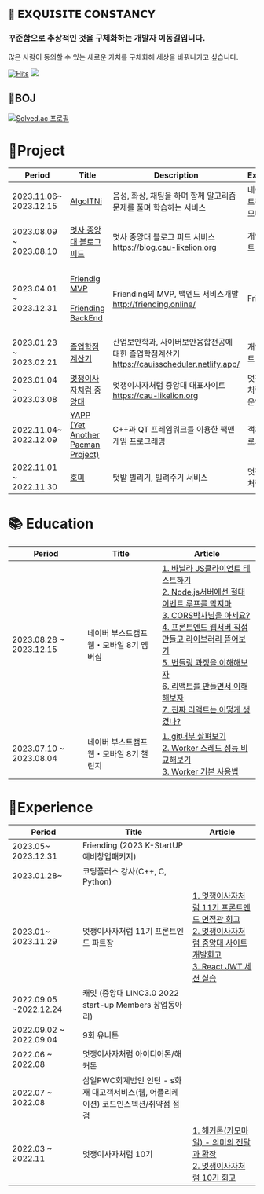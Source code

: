 ## 🚀 𝗘𝗫𝗤𝗨𝗜𝗦𝗜𝗧𝗘 𝗖𝗢𝗡𝗦𝗧𝗔𝗡𝗖𝗬

### 꾸준함으로 추상적인 것을 구체화하는 개발자 이동길입니다.

많은 사람이 동의할 수 있는 새로운 가치를 구체화해 세상을 바꿔나가고 싶습니다.

[![Hits](https://hits.seeyoufarm.com/api/count/incr/badge.svg?url=https%3A%2F%2Fgithub.com%2Fd0422%2Fhit-counter&count_bg=%23FF7F50&title_bg=%23555555&icon=soundcloud.svg&icon_color=%23FF7F50&title=d0422&edge_flat=false)](https://hits.seeyoufarm.com)
<a href="https://0422.tistory.com/"><img src="https://img.shields.io/badge/-Blog-coral?logo=Blogger&logoColor=white"/></a>

## 🐾BOJ

[![Solved.ac 프로필](http://mazassumnida.wtf/api/v2/generate_badge?boj=rlfehd2021)](https://solved.ac/rlfehd2021)

# 🚀Project

| Period                  | Title                                                                                                                                             | Description                                                                                | Experience                   | Tech Stack                                                                                    |
| ----------------------- | ------------------------------------------------------------------------------------------------------------------------------------------------- | ------------------------------------------------------------------------------------------ | ---------------------------- | --------------------------------------------------------------------------------------------- |
| 2023.11.06~ 2023.12.15  | [AlgoITNi](https://algoitni.site/)                                                                                                                | 음성, 화상, 채팅을 하며 함께 알고리즘 문제를 풀며 학습하는 서비스                          | 네이버 부스트캠프 웹・모바일 | WebRTC, React Typescript, CRDT                                                                |
| 2023.08.09 ~ 2023.08.10 | [멋사 중앙대 블로그 피드](https://github.com/d0422/blog-cau-likelion)                                                                             | 멋사 중앙대 블로그 피드 서비스<br> https://blog.cau-likelion.org                           | 개인프로젝트                 | NextJS,Typescript, Vercel, Express, FCM(push notification)                                    |
| 2023.04.01 ~ 2023.12.31 | [Friendig MVP ](https://github.com/friending-online/friending-mvp)<br><br>[Friending BackEnd](https://github.com/friending-online/friending-back) | Friending의 MVP, 백엔드 서비스개발 <br>http://friending.online/                            | Friending                    | React, Typscript, Netlify<br><br> NodeJS, Express, TypeORM, EC2, S3, CodeDeploy, Jest, Docker |
| 2023.01.23 ~ 2023.02.21 | [졸업학점계산기](https://github.com/d0422/CAUIS-scheduler)                                                                                        | 산업보안학과, 사이버보안융합전공에 대한 졸업학점계산기 https://cauisscheduler.netlify.app/ | 개인프로젝트                 | React, Typescript                                                                             |
| 2023.01.04 ~ 2023.03.08 | [멋쟁이사자처럼 중앙대](https://github.com/cau-likelion-org/cau-likelion-next)                                                                    | 멋쟁이사자처럼 중앙대 대표사이트 <br>https://cau-likelion.org                              | 멋쟁이 사자처럼 11기 운영진  | Typescript,NextJS, Amazon Lambda, S3, CloudFront                                              |
| 2022.11.04~ 2022.12.09  | [YAPP (Yet Another Pacman Project)](https://github.com/d0422/yapp)                                                                                | C++과 QT 프레임워크를 이용한 팩맨 게임 프로그래밍                                          | 객체지향프로그래밍           | C++, QT                                                                                       |
| 2022.11.01 ~ 2022.11.30 | [호미](https://github.com/Hang-Jeong-Sal/Front-End)                                                                                               | 텃밭 빌리기, 빌려주기 서비스                                                               | 멋쟁이사자처럼 10기          | Typescript, NextJS, Amazon EC2, S3                                                            |

# 📚 Education

| Period                  | Title                                   | Article                                                                                                                                                                                                                                                                                                                                                                                                                                                                                                                |
| ----------------------- | --------------------------------------- | ---------------------------------------------------------------------------------------------------------------------------------------------------------------------------------------------------------------------------------------------------------------------------------------------------------------------------------------------------------------------------------------------------------------------------------------------------------------------------------------------------------------------- |
| 2023.08.28 ~ 2023.12.15 | 네이버 부스트캠프 웹・모바일 8기 멤버십 | [1. 바닐라 JS클라이언트 테스트하기](https://0422.tistory.com/304) <br> [2. Node.js서버에선 절대 이벤트 루프를 막지마](https://0422.tistory.com/305) <br>[3. CORS박사님을 아세요?](https://0422.tistory.com/307)<br> [4. 프론트엔드 웹서버 직접만들고 라이브러리 뜯어보기](https://0422.tistory.com/312) <br> [5. 번들링 과정을 이해해보자](https://0422.tistory.com/315) <br> [6. 리액트를 만들면서 이해해보자](https://0422.tistory.com/317) <br> [7. 진짜 리액트는 어떻게 생겼나?](https://0422.tistory.com/321)<br> |
| 2023.07.10 ~ 2023.08.04 | 네이버 부스트캠프 웹・모바일 8기 챌린지 | [1. git내부 살펴보기](https://0422.tistory.com/290) <br>[2. Worker 스레드 성능 비교해보기](https://0422.tistory.com/289) <br> [3. Worker 기본 사용법](https://0422.tistory.com/288)                                                                                                                                                                                                                                                                                                                                    |

# 🚀Experience

| Period                  | Title                                                                                | Article                                                                                                                                                                                                                |
| ----------------------- | ------------------------------------------------------------------------------------ | ---------------------------------------------------------------------------------------------------------------------------------------------------------------------------------------------------------------------- |
| 2023.05~ 2023.12.31     | Friending (2023 K-StartUP 예비창업패키지)                                            |                                                                                                                                                                                                                        |
| 2023.01.28~             | 코딩플러스 강사(C++, C, Python)                                                      |
| 2023.01~ 2023.11.29     | 멋쟁이사자처럼 11기 프론트엔드 파트장                                                | [1. 멋쟁이사자처럼 11기 프론트엔드 면접관 회고](https://0422.tistory.com/256) <br> [2. 멋쟁이사자처럼 중앙대 사이트 개발회고](https://0422.tistory.com/266)<br> [3. React JWT 세션 실습](https://0422.tistory.com/281) |
| 2022.09.05 ~2022.12.24  | 캐밋 (중앙대 LINC3.0 2022 start-up Members 창업동아리)                               |
| 2022.09.02 ~ 2022.09.04 | 9회 유니톤                                                                           |
| 2022.06 ~ 2022.08       | 멋쟁이사자처럼 아이디어톤/해커톤                                                     |
| 2022.07 ~ 2022.08       | 삼일PWC회계법인 인턴 - s화재 대고객서비스(웹, 어플리케이션) 코드인스펙션/취약점 점검 |
| 2022.03 ~ 2022.11       | 멋쟁이사자처럼 10기                                                                  | [1. 해커톤(카모마일) - 의미의 전달과 확장](https://0422.tistory.com/162) <br>[2. 멋쟁이사자처럼 10기 회고](https://0422.tistory.com/201)<br>                                                                           |

